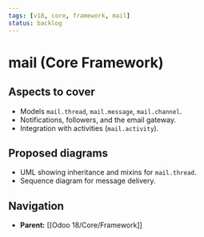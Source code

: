 ```yaml
---
tags: [v18, core, framework, mail]
status: backlog
---
```

# mail (Core Framework)

## Aspects to cover
- Models `mail.thread`, `mail.message`, `mail.channel`.
- Notifications, followers, and the email gateway.
- Integration with activities (`mail.activity`).

## Proposed diagrams
- UML showing inheritance and mixins for `mail.thread`.
- Sequence diagram for message delivery.






## Navigation
- **Parent:** [[Odoo 18/Core/Framework]]
